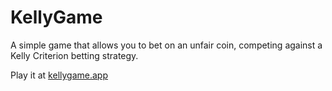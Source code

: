 # KellyGame

A simple game that allows you to bet on an unfair coin, competing against a Kelly Criterion betting strategy.

Play it at [kellygame.app](https://kellygame.app/)
